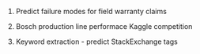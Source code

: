 1. Predict failure modes for field warranty claims

2. Bosch production line performace Kaggle competition

3. Keyword extraction - predict StackExchange tags